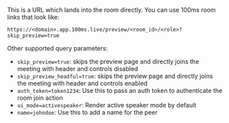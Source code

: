 This is a URL which lands into the room directly. You can use 100ms room links that look like:

```
https://<domain>.app.100ms.live/preview/<room_id>/<role>?skip_preview=true
```

Other supported query parameters:

-   `skip_preview=true`: skips the preview page and directly joins the meeting with header and controls disabled
-   `skip_preview_headful=true`: skips the preview page and directly joins the meeting with header and controls enabled
-   `auth_token=token1234`: Use this to pass an auth token to authenticate the room join action
-   `ui_mode=activespeaker`: Render active speaker mode by default
-   `name=johndoe`: Use this to add a name for the peer